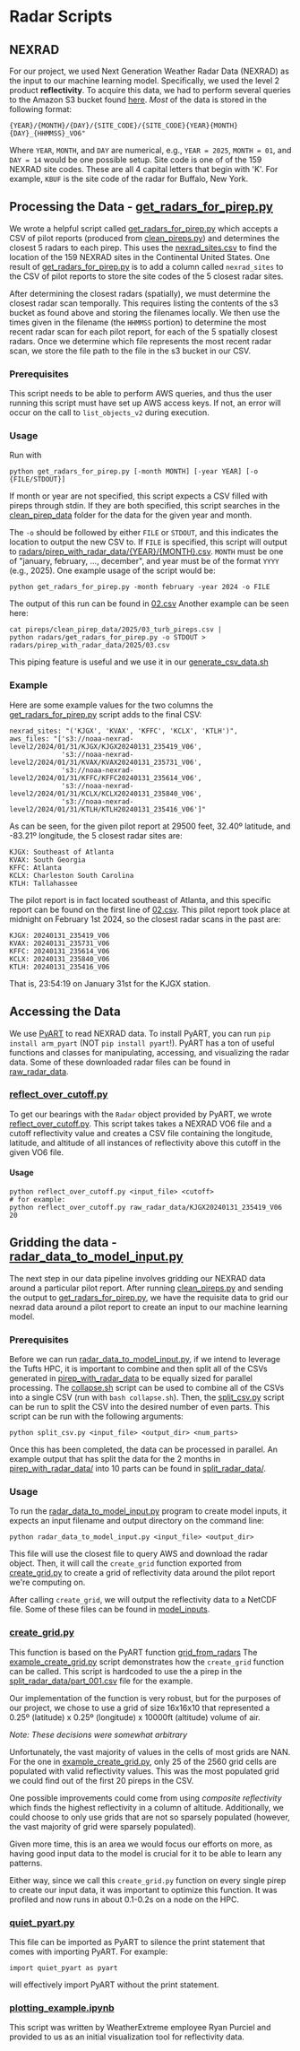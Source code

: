 # Radar Scripts

## NEXRAD

For our project, we used Next Generation Weather Radar Data (NEXRAD) as the
input to our machine learning model. Specifically, we used the level 2 product
**reflectivity**. To acquire this data, we had to perform several queries to
the Amazon S3 bucket found 
[here](https://noaa-nexrad-level2.s3.amazonaws.com/index.html). 
*Most* of the data is stored in the following format:
```
{YEAR}/{MONTH}/{DAY}/{SITE_CODE}/{SITE_CODE}{YEAR}{MONTH}{DAY}_{HHMMSS}_VO6"
```
Where `YEAR`, `MONTH`, and `DAY` are numerical, e.g., `YEAR = 2025`, 
`MONTH = 01`, and `DAY = 14` would be one possible setup. Site code is one of
of the 159 NEXRAD site codes. These are all 4 capital letters that begin with
'K'. For example, `KBUF` is the site code of the radar for Buffalo, New York.

## Processing the Data - [get_radars_for_pirep.py](get_radars_for_pirep.py)
We wrote a helpful script called 
[get_radars_for_pirep.py](get_radars_for_pirep.py) which accepts a CSV of pilot
reports (produced from [clean_pireps.py](/pireps/clean_pireps.py)) and 
determines the closest 5 radars to each pirep. This uses the 
[nexrad_sites.csv](nexrad_sites.csv) to find the location of the 159
NEXRAD sites in the Continental United States. One result of
[get_radars_for_pirep.py](get_radars_for_pirep.py) is to add a column called 
`nexrad_sites` to the CSV of pilot reports to store the site codes of the 5 
closest radar sites.

After determining the closest radars (spatially), we must determine the closest
radar scan temporally. This requires listing the contents of the s3 bucket as found
above and storing the filenames locally. We then use the times given in the
filename (the `HHMMSS` portion) to determine the most recent radar scan for
each pilot report, for each of the 5 spatially closest radars. Once we determine
which file represents the most recent radar scan, we store the file path to the
file in the s3 bucket in our CSV.

### Prerequisites
This script needs to be able to perform AWS queries, and thus the user running
this script must have set up AWS access keys. If not, an error will occur
on the call to `list_objects_v2` during execution.

### Usage
Run with
```
python get_radars_for_pirep.py [-month MONTH] [-year YEAR] [-o {FILE/STDOUT}]
```
If month or year are not specified, this script expects a
CSV filled with pireps through stdin. If they are both specified,
this script searches in the [clean_pirep_data](/pireps/clean_pirep_data/) folder
for the data for the given year and month. 

The `-o` should be followed by either `FILE` or `STDOUT`, 
and this indicates the location to output the new CSV to. If `FILE` is
specified, this script will output to 
[radars/pirep_with_radar_data/{YEAR}/{MONTH}.csv](/radars/pirep_with_radar_data/2024/02.csv).
`MONTH` must be one of "january, february, ..., december", and year must be
of the format `YYYY` (e.g., 2025). One example usage of the script would be:
```
python get_radars_for_pirep.py -month february -year 2024 -o FILE
```
The output of this run can be found in [02.csv](/radars/pirep_with_radar_data/2024/02.csv)
Another example can be seen here:
```
cat pireps/clean_pirep_data/2025/03_turb_pireps.csv |
python radars/get_radars_for_pirep.py -o STDOUT > radars/pirep_with_radar_data/2025/03.csv
```
This piping feature is useful and we use it in our [generate_csv_data.sh](/hpc_scripts/data_processing/generate_csv_data.sh)

### Example
Here are some example values for the two columns the [get_radars_for_pirep.py](get_radars_for_pirep.py) script adds to the final CSV:

```
nexrad_sites: "('KJGX', 'KVAX', 'KFFC', 'KCLX', 'KTLH')",
aws_files: "['s3://noaa-nexrad-level2/2024/01/31/KJGX/KJGX20240131_235419_V06',
             's3://noaa-nexrad-level2/2024/01/31/KVAX/KVAX20240131_235731_V06', 
             's3://noaa-nexrad-level2/2024/01/31/KFFC/KFFC20240131_235614_V06', 
             's3://noaa-nexrad-level2/2024/01/31/KCLX/KCLX20240131_235840_V06', 
             's3://noaa-nexrad-level2/2024/01/31/KTLH/KTLH20240131_235416_V06']"
```
As can be seen, for the given pilot report at 29500 feet, 
32.40º latitude, and -83.21º longitude, the 5 closest radar sites are:
```
KJGX: Southeast of Atlanta
KVAX: South Georgia
KFFC: Atlanta
KCLX: Charleston South Carolina
KTLH: Tallahassee
```
The pilot report is in fact located southeast of Atlanta, and this specific
report can be found on the first line of 
[02.csv](/pireps/clean_pirep_data/2024/02.csv). This pilot report took place
at midnight on February 1st 2024, so the closest radar scans in the past are:
```
KJGX: 20240131_235419_V06
KVAX: 20240131_235731_V06
KFFC: 20240131_235614_V06
KCLX: 20240131_235840_V06
KTLH: 20240131_235416_V06
```
That is, 23:54:19 on January 31st for the KJGX station.

## Accessing the Data
We use [PyART](https://arm-doe.github.io/pyart/index.html) to read NEXRAD data. 
To install PyART, you can run `pip install arm_pyart` 
(NOT `pip install pyart`!). PyART has a ton of useful functions and classes
for manipulating, accessing, and visualizing the radar data. Some of these
downloaded radar files can be found in 
[raw_radar_data](raw_radar_data).

### [reflect_over_cutoff.py](reflect_over_cutoff.py)
To get our bearings with the `Radar` object provided by PyART, we wrote
[reflect_over_cutoff.py](reflect_over_cutoff.py). This script takes takes a 
NEXRAD VO6 file and a cutoff reflectivity value and creates a CSV file
containing the longitude, latitude, and altitude of all instances of 
reflectivity above this cutoff in the given VO6 file. 

#### Usage
```
python reflect_over_cutoff.py <input_file> <cutoff>
# for example:
python reflect_over_cutoff.py raw_radar_data/KJGX20240131_235419_V06 20
```

## Gridding the data - [radar_data_to_model_input.py](radar_data_to_model_input.py)
The next step in our data pipeline involves gridding our NEXRAD data around
a particular pilot report. After running 
[clean_pireps.py](../pireps/clean_pireps.py) and sending the output to
[get_radars_for_pirep.py](get_radars_for_pirep.py), we have the requisite
data to grid our nexrad data around a pilot report to create an input to our
machine learning model.

### Prerequisites
Before we can run [radar_data_to_model_input.py](radar_data_to_model_input.py),
if we intend to leverage the Tufts HPC, it is important to combine and then 
split all of the CSVs generated in [pirep_with_radar_data](pirep_with_radar_data)
to be equally sized for parallel processing.
The [collapse.sh](collapse.sh) script can be used to combine all of the CSVs
into a single CSV (run with `bash collapse.sh`). Then, the 
[split_csv.py](split_csv.py) script can be run to split the CSV into the
desired number of even parts. This script can be run with the following 
arguments:
```
python split_csv.py <input_file> <output_dir> <num_parts>
```
Once this has been completed, the data can be processed in parallel. An example
output that has split the data for the 2 months in 
[pirep_with_radar_data/](pirep_with_radar_data) into 10 parts can be found in 
[split_radar_data/](split_radar_data).

### Usage
To run the [radar_data_to_model_input.py](radar_data_to_model_input.py)
program to create model inputs, it expects an input filename and output
directory on the command line:
```
python radar_data_to_model_input.py <input_file> <output_dir>
```
This file will use the closest file to query AWS and download the radar
object. Then, it will call the `create_grid` function exported from
[create_grid.py](create_grid.py) to create a grid of reflectivity data around
the pilot report we're computing on.

After calling `create_grid`, we will output the reflectivity data to a NetCDF
file. Some of these files can be found in [model_inputs](model_inputs).

### [create_grid.py](create_grid.py)
This function is based on the PyART function 
[grid_from_radars](https://arm-doe.github.io/pyart/API/generated/pyart.map.grid_from_radars.html)
The [example_create_grid.py](example_create_grid.py) script demonstrates how
the `create_grid` function can be called. This script is hardcoded to use
the a pirep in the 
[split_radar_data/part_001.csv](split_radar_data/part_001.csv) file for
the example.

Our implementation of the function is very robust, but for the purposes of our
project, we chose to use a grid of size 16x16x10 that represented
a 0.25º (latitude) x 0.25º (longitude) x 10000ft (altitude) volume of air. 

*Note: These decisions were somewhat arbitrary*

Unfortunately, the vast majority of values in the cells of most grids are NAN.
For the one in [example_create_grid.py](example_create_grid.py), only 25 of the
2560 grid cells are populated with valid
reflectivity values. This was the most populated grid we could find out of
the first 20 pireps in the CSV.

One possible improvements could come from using *composite reflectivity* which
finds the highest reflectivity in a column of altitude. 
Additionally, we could choose to only
use grids that are not so sparsely populated (however, the vast majority of grid
were sparsely populated).

Given more time, this is an area we would focus our efforts on more, as having
good input data to the model is crucial for it to be able to learn any patterns.

Either way, since we call this `create_grid.py` function on
every single pirep to create our input data, it was important to optimize this
function. It was profiled and now runs in about 0.1-0.2s on a node on the HPC.

### [quiet_pyart.py](quiet_pyart.py)

This file can be imported as PyART to silence the print statement that comes
with importing PyART. For example:
```
import quiet_pyart as pyart
```
will effectively import PyART without the print statement.

### [plotting_example.ipynb](plotting_example.ipynb)
This script was written by WeatherExtreme employee Ryan Purciel and provided to 
us as an initial visualization tool for reflectivity data.
